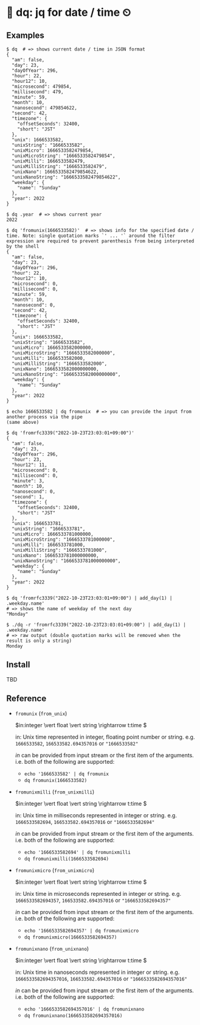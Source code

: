# 📅 dq: jq for date / time ⏲

## Examples

```
$ dq  # => shows current date / time in JSON format
{
  "am": false,
  "day": 23,
  "dayOfYear": 296,
  "hour": 22,
  "hour12": 10,
  "microsecond": 479854,
  "millisecond": 479,
  "minute": 59,
  "month": 10,
  "nanosecond": 479854622,
  "second": 42,
  "timezone": {
    "offsetSeconds": 32400,
    "short": "JST"
  },
  "unix": 1666533582,
  "unixString": "1666533582",
  "unixMicro": 1666533582479854,
  "unixMicroString": "1666533582479854",
  "unixMilli": 1666533582479,
  "unixMilliString": "1666533582479",
  "unixNano": 1666533582479854622,
  "unixNanoString": "1666533582479854622",
  "weekday": {
    "name": "Sunday"
  },
  "year": 2022
}
```

```
$ dq .year  # => shows current year
2022
```

```
$ dq 'fromunix(1666533582)'  # => shows info for the specified date / time. Note: single quotation marks `' ... '` around the filter expression are required to prevent parenthesis from being interpreted by the shell
{
  "am": false,
  "day": 23,
  "dayOfYear": 296,
  "hour": 22,
  "hour12": 10,
  "microsecond": 0,
  "millisecond": 0,
  "minute": 59,
  "month": 10,
  "nanosecond": 0,
  "second": 42,
  "timezone": {
    "offsetSeconds": 32400,
    "short": "JST"
  },
  "unix": 1666533582,
  "unixString": "1666533582",
  "unixMicro": 1666533582000000,
  "unixMicroString": "1666533582000000",
  "unixMilli": 1666533582000,
  "unixMilliString": "1666533582000",
  "unixNano": 1666533582000000000,
  "unixNanoString": "1666533582000000000",
  "weekday": {
    "name": "Sunday"
  },
  "year": 2022
}
```

```
$ echo 1666533582 | dq fromunix  # => you can provide the input from another process via the pipe
(same above)
```

```
$ dq 'fromrfc3339("2022-10-23T23:03:01+09:00")'
{
  "am": false,
  "day": 23,
  "dayOfYear": 296,
  "hour": 23,
  "hour12": 11,
  "microsecond": 0,
  "millisecond": 0,
  "minute": 3,
  "month": 10,
  "nanosecond": 0,
  "second": 1,
  "timezone": {
    "offsetSeconds": 32400,
    "short": "JST"
  },
  "unix": 1666533781,
  "unixString": "1666533781",
  "unixMicro": 1666533781000000,
  "unixMicroString": "1666533781000000",
  "unixMilli": 1666533781000,
  "unixMilliString": "1666533781000",
  "unixNano": 1666533781000000000,
  "unixNanoString": "1666533781000000000",
  "weekday": {
    "name": "Sunday"
  },
  "year": 2022
}
```

```
$ dq 'fromrfc3339("2022-10-23T23:03:01+09:00") | add_day(1) | .weekday.name'
# => shows the name of weekday of the next day
"Monday"
```

```
$ ./dq -r 'fromrfc3339("2022-10-23T23:03:01+09:00") | add_day(1) | .weekday.name'
# => raw output (double quotation marks will be removed when the result is only a string)
Monday
```

## Install

TBD


## Reference

- `fromunix` (`from_unix`)

    $in:integer \vert float \vert string \rightarrow t:time $

    in: Unix time represented in integer, floating point number or string. e.g. `1666533582`, `166533582.694357016` or `"1666533582"`

    $in$ can be provided from input stream or the first item of the arguments. i.e. both of the following are supported:

    - `echo '1666533582' | dq fromunix`
    - `dq fromunix(1666533582)`


- `fromunixmilli` (`from_unixmilli`)

    $in:integer \vert float \vert string \rightarrow t:time $

    in: Unix time in milliseconds represented in integer or string. e.g. `1666533582694`, `166533582.694357016` or `"1666533582694"`

    $in$ can be provided from input stream or the first item of the arguments. i.e. both of the following are supported:

    - `echo '1666533582694' | dq fromunixmilli`
    - `dq fromunixmilli(1666533582694)`


- `fromunixmicro` (`from_unixmicro`)

    $in:integer \vert float \vert string \rightarrow t:time $

    in: Unix time in microseconds represented in integer or string. e.g. `1666533582694357`, `166533582.694357016` or `"1666533582694357"`

    $in$ can be provided from input stream or the first item of the arguments. i.e. both of the following are supported:

    - `echo '1666533582694357' | dq fromunixmicro`
    - `dq fromunixmicro(1666533582694357)`


- `fromunixnano` (`from_unixnano`)

    $in:integer \vert float \vert string \rightarrow t:time $

    in: Unix time in nanoseconds represented in integer or string. e.g. `1666533582694357016`, `166533582.694357016` or `"1666533582694357016"`

    $in$ can be provided from input stream or the first item of the arguments. i.e. both of the following are supported:

    - `echo '1666533582694357016' | dq fromunixnano`
    - `dq fromunixnano(1666533582694357016)`
